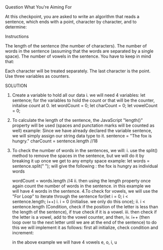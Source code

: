 Question
What You're Aiming For

At this checkpoint, you are asked to write an algorithm that reads a sentence, which ends with a point, character by character, and to determine:

Instructions

The length of the sentence (the number of characters).
The number of words in the sentence (assuming that the words are separated by a single space).
The number of vowels in the sentence.
You have to keep in mind that:

Each character will be treated separately.
The last character is the point.
Use three variables as counters.

SOLUTION

1. Create a variable to hold all our data
   i. we will need 4 variables:
   let sentence;
   for the variables to hold the count or that will be the counter, initalise count at 0.
   let wordCount = 0;
   let charCount = 0;
   let vowelCount = 0;
2. To calculate the length of the sentence, the JavaScript "length()" property will be used (spaces and punctation marks will be
   counted as well)
   example:
   Since we have already declared the variable sentence, we will simply assign our string data type to it.
   sentence = "The fox is hungry."
   charCount = sentence.length //18
3. To check the number of words in the sentences, we will:
   i. use the split() method to remove the spaces in the  sentence,  but we will do it by breaking it up once we get to any empty space
   example: let words = sentence.split(" "); will give the following :
   the
   fox
   is
   hungry
   as individual words

   wordCount = words.length //4
   ii. then using the length property once again count the number of words in the sentence. in this example we will have 4 words in the sentence.
   4.To check for vowels, we will use the "For Loop" to iterate through the sentence
   for(let i = 0; i < sentence.length; i++)
   i. i = 0 (initialise. we only do this once);
   ii. i < sentence.length (Condition, check if the position of the letter is less than the length of the sentence), if true check if it is a vowel.
   iii. then check if the letter is a vowel, add to the vowel counter, and then,
   iv. i++ (then loop over to the next letter until we are at the end of the sentence)
   to do this we will implement it as follows:
   first all initialize, check condition and increment:
   <!-- for(let i = 0; i < sentence.length; i++){
     let char = sentence[i].lowerCase() //we will convert all characters to lower case because A and a are not the same
      //check if the character is a vowel using the IF Statement
      if('aeiou'.includes(char)) { //check if the character is a vowel
        vowelCount++; // if a vowel increase the vowel counter
      }
   } -->

   in the above example we will have 4 vowels e, o, i, u
